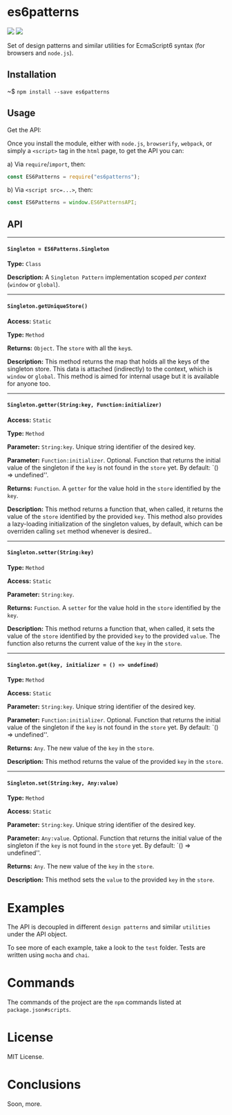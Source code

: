 


# es6patterns


![](https://img.shields.io/badge/es6patterns-v1.0.0-green.svg) ![](https://img.shields.io/badge/coverage-%2B95%25-green.svg) 


Set of design patterns and similar utilities for EcmaScript6 syntax (for browsers and `node.js`).

## Installation

~$ `npm install --save es6patterns`

## Usage

Get the API:

Once you install the module, either with `node.js`, `browserify`, `webpack`, or simply a `<script>` tag in the `html` page, to get the API you can:

a) Via `require`/`import`, then:

```js
const ES6Patterns = require("es6patterns");
```

b) Via `<script src=...>`, then:

```js
const ES6Patterns = window.ES6PatternsAPI;
```

## API





 


----

#### **`Singleton = ES6Patterns.Singleton`**


**Type:** `Class`

**Description:** A `Singleton Pattern` implementation scoped *per context* (`window` or `global`).




 


----

#### **`Singleton.getUniqueStore()`**


**Access:** `Static`

**Type:** `Method`

**Returns:** `Object`. The `store` with all the `key`s.

**Description:** 
This method returns the map that holds all the keys of the singleton store.
This data is attached (indirectly) to the context, which is `window` or `global`.
This method is aimed for internal usage but it is available for anyone too.




 


----

#### **`Singleton.getter(String:key, Function:initializer)`**


**Access:** `Static`

**Type:** `Method`

**Parameter:** `String:key`. Unique string identifier of the desired key. 

**Parameter:** `Function:initializer`. Optional. Function that returns the initial value of the singleton if the `key` is not found in the `store` yet. By default: `() => undefined''.

**Returns:** `Function`. A `getter` for the value hold in the `store` identified by the `key`.

**Description:** 
This method returns a function that, when called, it returns the value of the `store` identified by the provided `key`.
This method also provides a lazy-loading initialization of the singleton values, by default, which can be overriden calling `set` method whenever is desired..




 


----

#### **`Singleton.setter(String:key)`**


**Type:** `Method`

**Access:** `Static`

**Parameter:** `String:key`.

**Returns:** `Function`. A `setter` for the value hold in the `store` identified by the `key`.

**Description:** 
This method returns a function that, when called, it sets the value of the `store` identified by the provided `key` to the provided `value`.
The function also returns the current value of the `key` in the `store`.





 


----

#### **`Singleton.get(key, initializer = () => undefined)`**


**Type:** `Method`

**Access:** `Static`

**Parameter:** `String:key`. Unique string identifier of the desired key. 

**Parameter:** `Function:initializer`. Optional. Function that returns the initial value of the singleton if the `key` is not found in the `store` yet. By default: `() => undefined''.

**Returns:** `Any`. The new value of the `key` in the `store`.

**Description:** 
This method returns the value of the provided `key` in the `store`.




 


----

#### **`Singleton.set(String:key, Any:value)`**


**Type:** `Method`

**Access:** `Static`

**Parameter:** `String:key`. Unique string identifier of the desired key. 

**Parameter:** `Any:value`. Optional. Function that returns the initial value of the singleton if the `key` is not found in the `store` yet. By default: `() => undefined''.

**Returns:** `Any`. The new value of the `key` in the `store`.

**Description:** 
This method sets the `value` to the provided `key` in the `store`.




 


# Examples

The API is decoupled in different `design patterns` and similar `utilities` under the API object.

To see more of each example, take a look to the `test` folder. Tests are written using `mocha` and `chai`.

# Commands

The commands of the project are the `npm` commands listed at `package.json#scripts`.

# License

MIT License.

# Conclusions

Soon, more.







